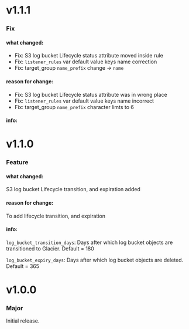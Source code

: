 # v1.1.1

### Fix

#### what changed:

- Fix: S3 log bucket Lifecycle status attribute moved inside rule
- Fix: `listener_rules` var default value keys name correction
- Fix: target_group `name_prefix` change -> `name`

#### reason for change:

- Fix: S3 log bucket Lifecycle status attribute was in wrong place
- Fix: `listener_rules` var default value keys name incorrect
- Fix: target_group `name_prefix` character limts to 6

#### info:


# v1.1.0

### Feature

#### what changed:

S3 log bucket Lifecycle transition, and expiration added

#### reason for change:

To add lifecycle transition, and expiration

#### info:

`log_bucket_transition_days`: Days after which log bucket objects are transitioned to Glacier. Default = 180

`log_bucket_expiry_days`:     Days after which log bucket objects are deleted. Default = 365

# v1.0.0

### Major

Initial release.
